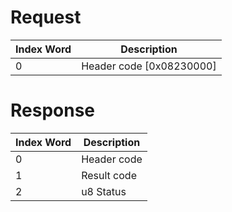 # Request

| Index Word | Description                |
|------------|----------------------------|
| 0          | Header code \[0x08230000\] |

# Response

| Index Word | Description |
|------------|-------------|
| 0          | Header code |
| 1          | Result code |
| 2          | u8 Status   |